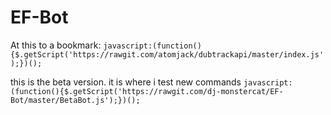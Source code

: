 # EF-Bot
At this to a bookmark:
`javascript:(function(){$.getScript('https://rawgit.com/atomjack/dubtrackapi/master/index.js');})();`

this is the beta version. it is where i test new commands `javascript:(function(){$.getScript('https://rawgit.com/dj-monstercat/EF-Bot/master/BetaBot.js');})();`
